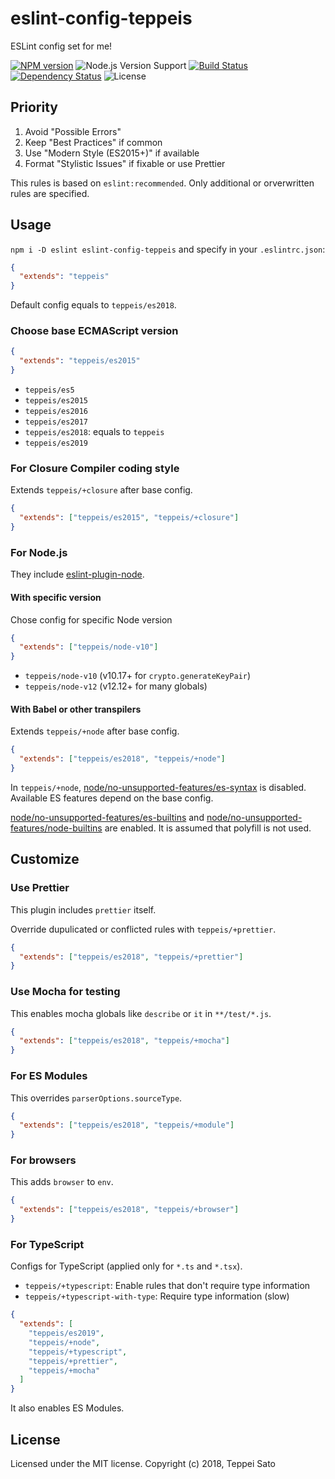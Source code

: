# eslint-config-teppeis

ESLint config set for me!

[![NPM version][npm-image]][npm-url]
![Node.js Version Support][node-version]
[![Build Status][circleci-image]][circleci-url]
[![Dependency Status][deps-image]][deps-url]
![License][license]

## Priority

1.  Avoid "Possible Errors"
2.  Keep "Best Practices" if common
3.  Use "Modern Style (ES2015+)" if available
4.  Format "Stylistic Issues" if fixable or use Prettier

This rules is based on `eslint:recommended`.
Only additional or orverwritten rules are specified.

## Usage

`npm i -D eslint eslint-config-teppeis` and specify in your `.eslintrc.json`:

```json
{
  "extends": "teppeis"
}
```

Default config equals to `teppeis/es2018`.

### Choose base ECMAScript version

```json
{
  "extends": "teppeis/es2015"
}
```

- `teppeis/es5`
- `teppeis/es2015`
- `teppeis/es2016`
- `teppeis/es2017`
- `teppeis/es2018`: equals to `teppeis`
- `teppeis/es2019`

### For Closure Compiler coding style

Extends `teppeis/+closure` after base config.

```json
{
  "extends": ["teppeis/es2015", "teppeis/+closure"]
}
```

### For Node.js

They include [eslint-plugin-node](https://www.npmjs.com/package/eslint-plugin-node).

#### With specific version

Chose config for specific Node version

```json
{
  "extends": ["teppeis/node-v10"]
}
```

- `teppeis/node-v10` (v10.17+ for `crypto.generateKeyPair`)
- `teppeis/node-v12` (v12.12+ for many globals)

#### With Babel or other transpilers

Extends `teppeis/+node` after base config.

```json
{
  "extends": ["teppeis/es2018", "teppeis/+node"]
}
```

In `teppeis/+node`, [node/no-unsupported-features/es-syntax](https://github.com/mysticatea/eslint-plugin-node/blob/master/docs/rules/no-unsupported-features/es-syntax.md) is disabled.
Available ES features depend on the base config.

[node/no-unsupported-features/es-builtins](https://github.com/mysticatea/eslint-plugin-node/blob/master/docs/rules/no-unsupported-features/es-builtins.md) and [node/no-unsupported-features/node-builtins](https://github.com/mysticatea/eslint-plugin-node/blob/master/docs/rules/no-unsupported-features/node-builtins.md) are enabled. It is assumed that polyfill is not used.

## Customize

### Use Prettier

This plugin includes `prettier` itself.

Override dupulicated or conflicted rules with `teppeis/+prettier`.

```json
{
  "extends": ["teppeis/es2018", "teppeis/+prettier"]
}
```

### Use Mocha for testing

This enables mocha globals like `describe` or `it` in `**/test/*.js`.

```json
{
  "extends": ["teppeis/es2018", "teppeis/+mocha"]
}
```

### For ES Modules

This overrides `parserOptions.sourceType`.

```json
{
  "extends": ["teppeis/es2018", "teppeis/+module"]
}
```

### For browsers

This adds `browser` to `env`.

```json
{
  "extends": ["teppeis/es2018", "teppeis/+browser"]
}
```

### For TypeScript

Configs for TypeScript (applied only for `*.ts` and `*.tsx`).

- `teppeis/+typescript`: Enable rules that don't require type information
- `teppeis/+typescript-with-type`: Require type information (slow)

```json
{
  "extends": [
    "teppeis/es2019",
    "teppeis/+node",
    "teppeis/+typescript",
    "teppeis/+prettier",
    "teppeis/+mocha"
  ]
}
```

It also enables ES Modules.

## License

Licensed under the MIT license.
Copyright (c) 2018, Teppei Sato

[npm-image]: https://img.shields.io/npm/v/eslint-config-teppeis.svg
[npm-url]: https://npmjs.org/package/eslint-config-teppeis
[npm-downloads-image]: https://img.shields.io/npm/dm/eslint-config-teppeis.svg
[travis-image]: https://img.shields.io/travis/teppeis/eslint-config-teppeis/master.svg
[travis-url]: https://travis-ci.org/teppeis/eslint-config-teppeis
[circleci-image]: https://circleci.com/gh/teppeis/eslint-config-teppeis.svg?style=shield
[circleci-url]: https://circleci.com/gh/teppeis/eslint-config-teppeis
[deps-image]: https://img.shields.io/david/teppeis/eslint-config-teppeis.svg
[deps-url]: https://david-dm.org/teppeis/eslint-config-teppeis
[node-version]: https://img.shields.io/badge/Node.js%20support-v10,v12,v13-brightgreen.svg
[coverage-image]: https://img.shields.io/coveralls/teppeis/eslint-config-teppeis/master.svg
[coverage-url]: https://coveralls.io/github/teppeis/eslint-config-teppeis?branch=master
[license]: https://img.shields.io/npm/l/eslint-config-teppeis.svg
